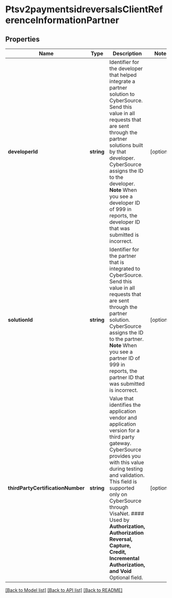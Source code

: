 # Ptsv2paymentsidreversalsClientReferenceInformationPartner

## Properties
Name | Type | Description | Notes
------------ | ------------- | ------------- | -------------
**developerId** | **string** | Identifier for the developer that helped integrate a partner solution to CyberSource.  Send this value in all requests that are sent through the partner solutions built by that developer. CyberSource assigns the ID to the developer.  **Note** When you see a developer ID of 999 in reports, the developer ID that was submitted is incorrect. | [optional] 
**solutionId** | **string** | Identifier for the partner that is integrated to CyberSource.  Send this value in all requests that are sent through the partner solution. CyberSource assigns the ID to the partner.  **Note** When you see a partner ID of 999 in reports, the partner ID that was submitted is incorrect. | [optional] 
**thirdPartyCertificationNumber** | **string** | Value that identifies the application vendor and application version for a third party gateway. CyberSource provides you with this value during testing and validation. This field is supported only on CyberSource through VisaNet.  #### Used by **Authorization, Authorization Reversal, Capture, Credit, Incremental Authorization, and Void** Optional field. | [optional] 

[[Back to Model list]](../README.md#documentation-for-models) [[Back to API list]](../README.md#documentation-for-api-endpoints) [[Back to README]](../README.md)


